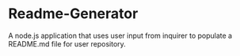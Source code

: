 # Readme-Generator
A node.js application that uses user input from inquirer to populate a README.md file for user repository. 
